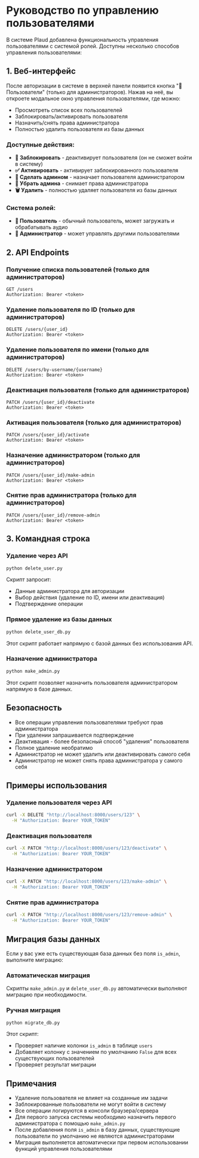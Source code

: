 # Руководство по управлению пользователями

В системе Plaud добавлена функциональность управления пользователями с системой ролей. Доступны несколько способов управления пользователями:

## 1. Веб-интерфейс

После авторизации в системе в верхней панели появится кнопка "👥 Пользователи" (только для администраторов). Нажав на неё, вы откроете модальное окно управления пользователями, где можно:

- Просмотреть список всех пользователей
- Заблокировать/активировать пользователя
- Назначить/снять права администратора
- Полностью удалить пользователя из базы данных

### Доступные действия:
- **🚫 Заблокировать** - деактивирует пользователя (он не сможет войти в систему)
- **✅ Активировать** - активирует заблокированного пользователя
- **👑 Сделать админом** - назначает пользователя администратором
- **👤 Убрать админа** - снимает права администратора
- **🗑️ Удалить** - полностью удаляет пользователя из базы данных

### Система ролей:
- **👤 Пользователь** - обычный пользователь, может загружать и обрабатывать аудио
- **👑 Администратор** - может управлять другими пользователями

## 2. API Endpoints

### Получение списка пользователей (только для администраторов)
```http
GET /users
Authorization: Bearer <token>
```

### Удаление пользователя по ID (только для администраторов)
```http
DELETE /users/{user_id}
Authorization: Bearer <token>
```

### Удаление пользователя по имени (только для администраторов)
```http
DELETE /users/by-username/{username}
Authorization: Bearer <token>
```

### Деактивация пользователя (только для администраторов)
```http
PATCH /users/{user_id}/deactivate
Authorization: Bearer <token>
```

### Активация пользователя (только для администраторов)
```http
PATCH /users/{user_id}/activate
Authorization: Bearer <token>
```

### Назначение администратором (только для администраторов)
```http
PATCH /users/{user_id}/make-admin
Authorization: Bearer <token>
```

### Снятие прав администратора (только для администраторов)
```http
PATCH /users/{user_id}/remove-admin
Authorization: Bearer <token>
```

## 3. Командная строка

### Удаление через API
```bash
python delete_user.py
```

Скрипт запросит:
- Данные администратора для авторизации
- Выбор действия (удаление по ID, имени или деактивация)
- Подтверждение операции

### Прямое удаление из базы данных
```bash
python delete_user_db.py
```

Этот скрипт работает напрямую с базой данных без использования API.

### Назначение администратора
```bash
python make_admin.py
```

Этот скрипт позволяет назначить пользователя администратором напрямую в базе данных.

## Безопасность

- Все операции управления пользователями требуют прав администратора
- При удалении запрашивается подтверждение
- Деактивация - более безопасный способ "удаления" пользователя
- Полное удаление необратимо
- Администратор не может удалить или деактивировать самого себя
- Администратор не может снять права администратора у самого себя

## Примеры использования

### Удаление пользователя через API
```bash
curl -X DELETE "http://localhost:8000/users/123" \
  -H "Authorization: Bearer YOUR_TOKEN"
```

### Деактивация пользователя
```bash
curl -X PATCH "http://localhost:8000/users/123/deactivate" \
  -H "Authorization: Bearer YOUR_TOKEN"
```

### Назначение администратором
```bash
curl -X PATCH "http://localhost:8000/users/123/make-admin" \
  -H "Authorization: Bearer YOUR_TOKEN"
```

### Снятие прав администратора
```bash
curl -X PATCH "http://localhost:8000/users/123/remove-admin" \
  -H "Authorization: Bearer YOUR_TOKEN"
```

## Миграция базы данных

Если у вас уже есть существующая база данных без поля `is_admin`, выполните миграцию:

### Автоматическая миграция
Скрипты `make_admin.py` и `delete_user_db.py` автоматически выполняют миграцию при необходимости.

### Ручная миграция
```bash
python migrate_db.py
```

Этот скрипт:
- Проверяет наличие колонки `is_admin` в таблице `users`
- Добавляет колонку с значением по умолчанию `False` для всех существующих пользователей
- Проверяет результат миграции

## Примечания

- Удаление пользователя не влияет на созданные им задачи
- Заблокированные пользователи не могут войти в систему
- Все операции логируются в консоли браузера/сервера
- Для первого запуска системы необходимо назначить первого администратора с помощью `make_admin.py`
- После добавления поля `is_admin` в базу данных, существующие пользователи по умолчанию не являются администраторами
- Миграция выполняется автоматически при первом использовании функций управления пользователями
